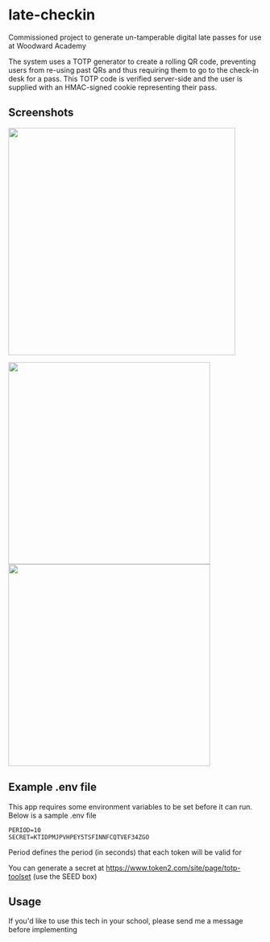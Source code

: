 # late-checkin
Commissioned project to generate un-tamperable digital late passes for use at Woodward Academy

The system uses a TOTP generator to create a rolling QR code, preventing users from re-using past QRs and thus requiring them to go to the check-in desk for a pass. This TOTP code is verified server-side and the user is supplied with an HMAC-signed cookie representing their pass.

## Screenshots
<img src="https://user-images.githubusercontent.com/60108810/193487935-05f21ad3-5bfc-41d7-a58c-a8cd218586c5.png" height="450" />
<p>
  <img src="https://user-images.githubusercontent.com/60108810/193488297-6b80324a-9a9a-4877-96ff-3e6863928577.png" height="400"/>
  <img src="https://user-images.githubusercontent.com/60108810/193488298-0c07151a-6725-403b-9060-c838a9073999.png" height="400"/>
</p>

## Example .env file
This app requires some environment variables to be set before it can run. Below is a sample .env file
```env
PERIOD=10
SECRET=KTIDPMJPVHPEY5TSFINNFCQTVEF34ZGO
```
Period defines the period (in seconds) that each token will be valid for

You can generate a secret at https://www.token2.com/site/page/totp-toolset (use the SEED box)

## Usage
If you'd like to use this tech in your school, please send me a message before implementing
